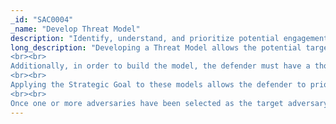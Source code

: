 ```yaml
---
_id: "SAC0004"
_name: "Develop Threat Model"
description: "Identify, understand, and prioritize potential engagement targets."
long_description: "Developing a Threat Model allows the potential target adversary to be identified and understood. This model should be informed by a combination of open and closed source research. It can be supplemented with internal and external threat intelligence feeds and information gleaned from previous operations. 
<br><br>
Additionally, in order to build the model, the defender must have a thorough understanding of themselves. Among other things, this includes their own organization, trusted partners, infrastructure, current security strengths and weaknesses, and critical cyber assets. This understanding will inform the threat modeling by outlining the defender's attack surface and highlighting areas that may be of particular interest to a given adversary. The threat model output from this analysis should include information about the adversary's TTPs, IOCs, victimology, and level of sophistication. 
<br><br>
Applying the Strategic Goal to these models allows the defender to prioritize target adversaries. For example, if the defender's intended operational outcome is to expose adversaries on the network, the defender should prioritize adversaries that historically target their organization or similar organizations and have displayed TTPs that are likely to evade current defenses. Additionally, Storyboarding should use the threat model for the target adversary to anticipate what the adversary will do in the environment, how they will react to what they find, and what the defender plans to do in response. 
<br><br>
Once one or more adversaries have been selected as the target adversary, the corresponding threat model should guide the creation of the engagement environment and storyboard including hardware and software requirements, the required level of realism for Decoy Artifacts and Pocket Litter, and acceptable operational risk. For example, if the target adversary is known to use ransomware, then having a domain controller (DC) in the environment will be a requirement as most ransomware requires a DC in order to execute."
---
```

